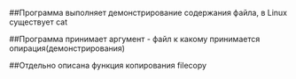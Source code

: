 ##Программа выполняет демонстрирование содержания файла, в Linux существует cat

##Программа принимает аргумент - файл к какому принимается опирация(демонстрирования)

##Отдельно описана функция копирования filecopy
